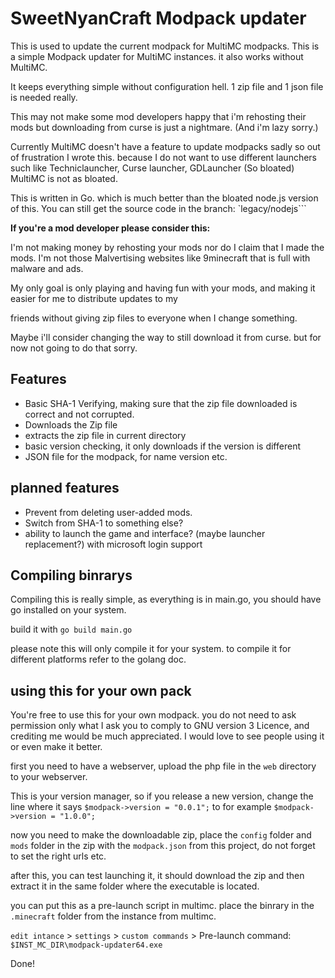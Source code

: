# SweetNyanCraft Modpack updater

This is used to update the current modpack for MultiMC modpacks.
This is a simple Modpack updater for MultiMC instances. it also works without MultiMC.

It keeps everything simple without configuration hell. 1 zip file and 1 json file is needed really.

This may not make some mod developers happy that i'm rehosting their mods but downloading from curse is just a nightmare.
(And i'm lazy sorry.)

Currently MultiMC doesn't have a feature to update modpacks sadly so out of frustration I wrote this.
because I do not want to use different launchers such like Techniclauncher, Curse launcher, GDLauncher (So bloated)
MultiMC is not as bloated.

This is written in Go. which is much better than the bloated node.js version of this. You can still get the source code in the branch: `legacy/nodejs```




<b>If you're a mod developer please consider this:</b>

I'm not making money by rehosting your mods nor do I claim that I made the mods. I'm not those Malvertising websites like 9minecraft that is full with malware and ads.

My only goal is only playing and having fun with your mods, and making it easier for me to distribute updates to my

friends without giving zip files to everyone when I change something.

Maybe i'll consider changing the way to still download it from curse. but for now not going to do that sorry.


## Features

* Basic SHA-1 Verifying, making sure that the zip file downloaded is correct and not corrupted.
* Downloads the Zip file
* extracts the zip file in current directory
* basic version checking, it only downloads if the version is different
* JSON file for the modpack, for name version etc.


## planned features
* Prevent from deleting user-added mods.
* Switch from SHA-1 to something else?
* ability to launch the game and interface? (maybe launcher replacement?) with microsoft login support




## Compiling binrarys

Compiling this is really simple, as everything is in main.go, you should have go installed on your system.

build it with `go build main.go`

please note this will only compile it for your system. to compile it for different platforms refer to the golang doc.


## using this for your own pack

You're free to use this for your own modpack. you do not need to ask permission only what I ask you to comply to GNU version 3 Licence,
and crediting me would be much appreciated. I would love to see people using it or even make it better.

first you need to have a webserver, upload the php file in the `web` directory to your webserver.

This is your version manager, so if you release a new version, change the line where it says `$modpack->version = "0.0.1";` to for example `$modpack->version = "1.0.0";`

now you need to make the downloadable zip, place the `config` folder and `mods` folder in the zip with the `modpack.json` from this project, do not forget to set the right urls etc.

after this, you can test launching it, it should download the zip and then extract it in the same folder where the executable is located.

you can put this as a pre-launch script in multimc. place the binrary in the `.minecraft` folder from the instance from multimc.

`edit intance` > `settings` > `custom commands` > Pre-launch command: `$INST_MC_DIR\modpack-updater64.exe`

Done!